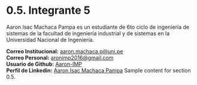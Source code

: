 # 0.5. Integrante 5
Aaron Isac Machaca Pampa es un estudiante de 6to ciclo de ingeniería de sistemas de la facultad de ingeniería industrial y de sistemas en la Universidad Nacional de Ingeniería.

**Correo Institucional:** aaron.machaca.p@uni.pe\
**Correo Personal:** aronimp2016@gmail.com\
**Usuario de Github:** [Aaron-IMP](https://github.com/Aaron-IMP)\
**Perfil de Linkedin:** [Aaron Isac Machaca Pampa](https://www.linkedin.com/in/aaron-isac-machaca-pampa-a2a1a733b/) 
Sample content for section 0.5.

